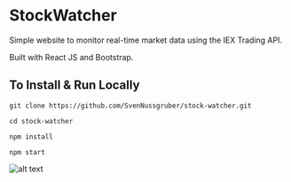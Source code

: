 # StockWatcher
Simple website to monitor real-time market data using the IEX Trading API.

Built with React JS and Bootstrap.

## To Install & Run Locally

```
git clone https://github.com/SvenNussgruber/stock-watcher.git  

cd stock-watcher 

npm install 

npm start 
```
  
  
  
![alt text](https://raw.githubusercontent.com/SvenNussgruber/stock-watcher/master/screenshot.PNG)
